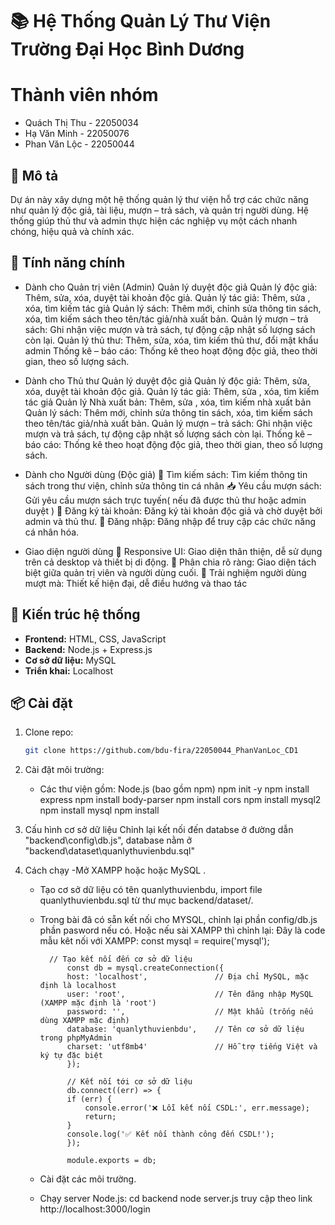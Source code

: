 # 📚 Hệ Thống Quản Lý Thư Viện Trường Đại Học Bình Dương

# Thành viên nhóm
- Quách Thị Thu - 22050034
- Hạ Văn Minh - 22050076
- Phan Văn Lộc - 22050044

## 📝 Mô tả
Dự án này xây dựng một hệ thống quản lý thư viện hỗ trợ các chức năng như quản lý độc giả, tài liệu, mượn – trả sách, và quản trị người dùng. Hệ thống giúp thủ thư và admin thực hiện các nghiệp vụ một cách nhanh chóng, hiệu quả và chính xác.

## 🚀 Tính năng chính
- Dành cho Quản trị viên (Admin)
        Quản lý duyệt độc giả
        Quản lý độc giả: Thêm, sửa, xóa, duyệt tài khoản độc giả.
        Quản lý tác giả: Thêm, sửa , xóa, tìm kiếm tác giả
        Quản lý sách: Thêm mới, chỉnh sửa thông tin sách, xóa, tìm kiếm sách theo tên/tác giả/nhà xuất bản.
        Quản lý mượn – trả sách: Ghi nhận việc mượn và trả sách, tự động cập nhật số lượng sách còn lại.
        Quản lý thủ thư: Thêm, sửa, xóa, tìm kiếm thủ thư, đổi mật khẩu admin
        Thống kê – báo cáo: Thống kê theo hoạt động độc giả, theo thời gian, theo số lượng sách.
- Dành cho Thủ thư
        Quản lý duyệt độc giả
        Quản lý độc giả: Thêm, sửa, xóa, duyệt tài khoản độc giả.
        Quản lý tác giả: Thêm, sửa , xóa, tìm kiếm tác giả
        Quản lý Nhà xuất bản: Thêm, sửa , xóa, tìm kiếm nhà xuất bản
        Quản lý sách: Thêm mới, chỉnh sửa thông tin sách, xóa, tìm kiếm sách theo tên/tác giả/nhà xuất bản.
        Quản lý mượn – trả sách: Ghi nhận việc mượn và trả sách, tự động cập nhật số lượng sách còn lại.
        Thống kê – báo cáo: Thống kê theo hoạt động độc giả, theo thời gian, theo số lượng sách.

- Dành cho Người dùng (Độc giả)
    🔎 Tìm kiếm sách: Tìm kiếm thông tin sách trong thư viện, chỉnh sửa thông tin cá nhân
    📥 Yêu cầu mượn sách: Gửi yêu cầu mượn sách trực tuyến( nếu đã được thủ thư hoặc admin duyệt )
    📝 Đăng ký tài khoản: Đăng ký tài khoản độc giả và chờ duyệt bởi admin và thủ thư.
    🔐 Đăng nhập: Đăng nhập để truy cập các chức năng cá nhân hóa.
- Giao diện người dùng
    📱 Responsive UI: Giao diện thân thiện, dễ sử dụng trên cả desktop và thiết bị di động.
    🧭 Phân chia rõ ràng: Giao diện tách biệt giữa quản trị viên và người dùng cuối.
    🎨 Trải nghiệm người dùng mượt mà: Thiết kế hiện đại, dễ điều hướng và thao tác

## 🧱 Kiến trúc hệ thống
- **Frontend:** HTML, CSS, JavaScript
- **Backend:**  Node.js + Express.js
- **Cơ sở dữ liệu:** MySQL
- **Triển khai:** Localhost

## 📦 Cài đặt
1. Clone repo:
   ```bash
   git clone https://github.com/bdu-fira/22050044_PhanVanLoc_CD1
   
2. Cài đặt môi trường:
    - Các thư viện gồm:
        Node.js (bao gồm npm)
        npm init -y
        npm install express
        npm install body-parser
        npm install cors
        npm install mysql2
        npm install mysql
        npm install


3. Cấu hình cơ sở dữ liệu
 Chỉnh lại kết nối đến databse ở đường dẫn "backend\config\db.js",
 database nằm ở "backend\dataset\quanlythuvienbdu.sql"

4. Cách chạy 
    -Mở XAMPP hoặc hoặc MySQL .
    - Tạo cơ sở dữ liệu có tên quanlythuvienbdu, import file quanlythuvienbdu.sql từ thư mục backend/dataset/.
    - Trong bài đã có sẵn kết nối cho MYSQL, chỉnh lại phần config/db.js phần pasword nếu có. Hoặc nếu sài XAMPP thì chỉnh lại:
    Đây là code mẫu kêt nối với XAMPP:
                const mysql = require('mysql');

            // Tạo kết nối đến cơ sở dữ liệu
                const db = mysql.createConnection({
                host: 'localhost',               // Địa chỉ MySQL, mặc định là localhost
                user: 'root',                    // Tên đăng nhập MySQL (XAMPP mặc định là 'root')
                password: '',                    // Mật khẩu (trống nếu dùng XAMPP mặc định)
                database: 'quanlythuvienbdu',    // Tên cơ sở dữ liệu trong phpMyAdmin
                charset: 'utf8mb4'               // Hỗ trợ tiếng Việt và ký tự đặc biệt
                });

                // Kết nối tới cơ sở dữ liệu
                db.connect((err) => {
                if (err) {
                    console.error('❌ Lỗi kết nối CSDL:', err.message);
                    return;
                }
                console.log('✅ Kết nối thành công đến CSDL!');
                });

                module.exports = db;

    - Cài đặt các môi trường.
    - Chạy server Node.js:
            cd backend
            node server.js
            truy cập theo link 
            http://localhost:3000/login



    

    


